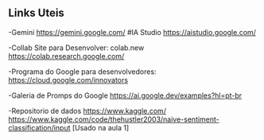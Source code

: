 ## Links Uteis

-Gemini
https://gemini.google.com/
#IA Studio
https://aistudio.google.com/

-Collab Site para Desenvolver:
colab.new
https://colab.research.google.com/

-Programa do Google para desenvolvedores:
https://cloud.google.com/innovators

-Galeria de Promps do Google
https://ai.google.dev/examples?hl=pt-br

-Repositorio de dados
https://www.kaggle.com/
https://www.kaggle.com/code/thehustler2003/naive-sentiment-classification/input [Usado na aula 1]
